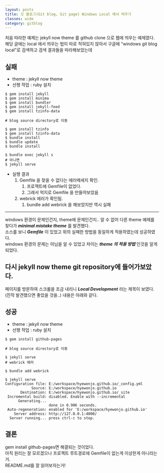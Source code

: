 ```yaml
---
layout: posts
title: 깃 블로그(Git blog, Git page) Windows Local 에서 띄우기
classes: wide
category: gitblog
---
```

처음 따라한 예제는 jekyll now theme 를 github clone 으로 웹에 띄우는 예제였다.   
해당 글에는 local 에서 띄우는 법이 따로 적혀있지 않아서 구글에 "windows git blog local"로 검색하고 검색 결과들을 따라해보았는데

## 실패

- theme : jekyll now theme
- 선행 작업 : ruby 설치

```shell
$ gem install jekyll
$ gem install minima
$ gem install bundler
$ gem install jekyll-feed
$ gem install tzinfo-data

# blog source directory로 이동

$ gem install tzinfo
$ gem install tzinfo-data
$ bundle install
$ bundle update
$ bundle install

$ bundle exec jekyll s
# 아니면
$ jekyll serve
```

- 실행 결과
  1. Gemfile 을 찾을 수 없다는 에러메세지 확인. 
     1. 프로젝트에 Gemfile이 없었다.
     2. 그래서 억지로 Gemfile 을 만들어보았음
  2. webrick 에러가 확인됨. 
     1. bundle add webrick 을 해보았지만 역시 실패

---

windows 환경이 문제인건지, theme에 문제인건지.. 알 수 없어 다른 theme 예제를 찾다가 _**minimal mistake theme**_ 를 발견했다.   
소스를 보니 _**Gemfile**_ 이 있었고 위의 실패한 방법을 동일하게 적용하였는데 성공하였다.   
windows 환경의 문제는 아님을 알 수 있었고 차이는 _**theme 의 적용 방법**_ 인것을 알게 되었다.

## 다시 jekyll now theme git repository에 들어가보았다.

페이지를 방문하여 스크롤을 조금 내리니 _**Local Development**_ 라는 제목이 보였다.
(진작 발견했으면 좋았을 것을..)
내용은 아래와 같다.

## 성공

- theme : jekyll now theme
- 선행 작업 : ruby 설치

```shell
$ gem install github-pages

# blog source directory로 이동

$ jekyll serve
# webrick 에러

$ bundle add webrick 

$ jekyll serve
Configuration file: E:/workspace/hyewonjo.github.io/_config.yml
            Source: E:/workspace/hyewonjo.github.io
       Destination: E:/workspace/hyewonjo.github.io/_site
 Incremental build: disabled. Enable with --incremental
      Generating...
                    done in 0.906 seconds.
 Auto-regeneration: enabled for 'E:/workspace/hyewonjo.github.io'
    Server address: http://127.0.0.1:4000/
  Server running... press ctrl-c to stop.
```

## 결론

gem install github-pages면 해결되는 것이었다.   
아직 원리는 잘 모르겠으나 프로젝트 루트경로에 Gemfile이 없는게 이상한게 아니라는거.   
README.md를 잘 읽어보자는거!